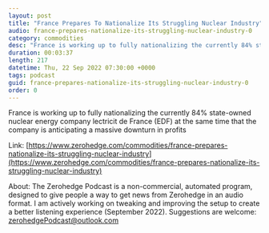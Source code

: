 ```yaml
---
layout: post
title: "France Prepares To Nationalize Its Struggling Nuclear Industry"
audio: france-prepares-nationalize-its-struggling-nuclear-industry-0
category: commodities
desc: "France is working up to fully nationalizing the currently 84% state-owned nuclear energy company lectricit de France (EDF) at the same time that the company is anticipating a massive downturn in profits"
duration: 00:03:37
length: 217
datetime: Thu, 22 Sep 2022 07:30:00 +0000
tags: podcast
guid: france-prepares-nationalize-its-struggling-nuclear-industry-0
order: 0
---
```

France is working up to fully nationalizing the currently 84% state-owned nuclear energy company lectricit de France (EDF) at the same time that the company is anticipating a massive downturn in profits

Link: [https://www.zerohedge.com/commodities/france-prepares-nationalize-its-struggling-nuclear-industry](https://www.zerohedge.com/commodities/france-prepares-nationalize-its-struggling-nuclear-industry)

About: The Zerohedge Podcast is a non-commercial, automated program, designed to give people a way to get news from Zerohedge in an audio format.  I am actively working on tweaking and improving the setup to create a better listening experience (September 2022).  Suggestions are welcome: [zerohedgePodcast@outlook.com](mailto:zerohedgePodcast@outlook.com)